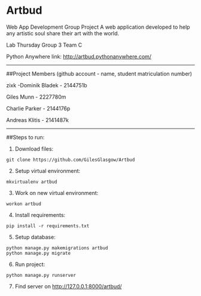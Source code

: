 # Artbud

Web App Development Group Project
A web application developed to help any artistic soul share their art with the world.

Lab Thursday Group 3 Team C

Python Anywhere link: http://artbud.pythonanywhere.com/

***
##Project Members (github account - name, student matriculation number)

zixk -Dominik Bladek - 2144751b

Giles Munn - 2227780m

Charlie Parker - 2144176p

Andreas Klitis - 2141487k


***
##Steps to run:

1. Download files: 
```
git clone https://github.com/GilesGlasgow/Artbud
```

2. Setup virtual environment: 
```
mkvirtualenv artbud
```

3. Work on new virtual environment:
```
workon artbud
```

4. Install requirements:
```
pip install -r requirements.txt
```

5. Setup database:
```
python manage.py makemigrations artbud
python manage.py migrate
```

6. Run project:
```
python manage.py runserver
```

7. Find server on http://127.0.0.1:8000/artbud/



